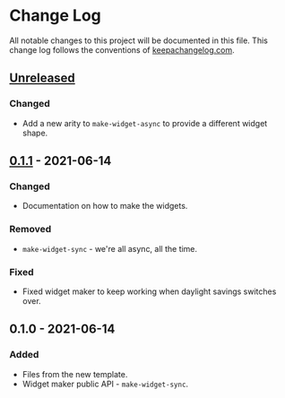 # Change Log
All notable changes to this project will be documented in this file. This change log follows the conventions of [keepachangelog.com](http://keepachangelog.com/).

## [Unreleased]
### Changed
- Add a new arity to `make-widget-async` to provide a different widget shape.

## [0.1.1] - 2021-06-14
### Changed
- Documentation on how to make the widgets.

### Removed
- `make-widget-sync` - we're all async, all the time.

### Fixed
- Fixed widget maker to keep working when daylight savings switches over.

## 0.1.0 - 2021-06-14
### Added
- Files from the new template.
- Widget maker public API - `make-widget-sync`.

[Unreleased]: https://github.com/your-name/lectures/compare/0.1.1...HEAD
[0.1.1]: https://github.com/your-name/lectures/compare/0.1.0...0.1.1
